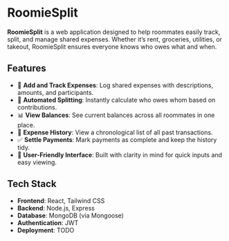 # RoomieSplit

**RoomieSplit** is a web application designed to help roommates easily track, split, and manage shared expenses. Whether it’s rent, groceries, utilities, or takeout, RoomieSplit ensures everyone knows who owes what and when.

## Features

- 🧾 **Add and Track Expenses**: Log shared expenses with descriptions, amounts, and participants.
- 🔄 **Automated Splitting**: Instantly calculate who owes whom based on contributions.
- 📊 **View Balances**: See current balances across all roommates in one place.
- 📅 **Expense History**: View a chronological list of all past transactions.
- ✅ **Settle Payments**: Mark payments as complete and keep the history tidy.
- 🧠 **User-Friendly Interface**: Built with clarity in mind for quick inputs and easy viewing.

## Tech Stack

- **Frontend**: React, Tailwind CSS
- **Backend**: Node.js, Express
- **Database**: MongoDB (via Mongoose)
- **Authentication**: JWT 
- **Deployment**: TODO 

